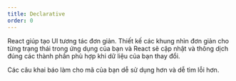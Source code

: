 ```yaml
---
title: Declarative
order: 0
---
```


React giúp tạo UI tương tác đơn giản. Thiết kế các khung nhìn đơn giản cho từng trạng thái trong ứng dụng của bạn và React sẽ cập nhật và thông dịch đúng các thành phần phù hợp khi dữ liệu của bạn thay đổi.

Các câu khai báo làm cho mã của bạn dễ sử dụng hơn và dễ tìm lỗi hơn.
